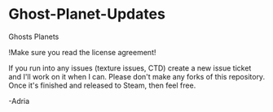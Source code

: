 # Ghost-Planet-Updates

Ghosts Planets

!Make sure you read the license agreement!

If you run into any issues (texture issues, CTD) create a new issue ticket and I'll work on it when I can.
Please don't make any forks of this repository. Once it's finished and released to Steam, then feel free.

-Adria
